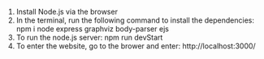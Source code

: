 1. Install Node.js via the browser
2. In the terminal, run the following command to install the dependencies:
npm i node express graphviz body-parser ejs
3. To run the node.js server:
npm run devStart
4. To enter the website, go to the brower and enter:
http://localhost:3000/
